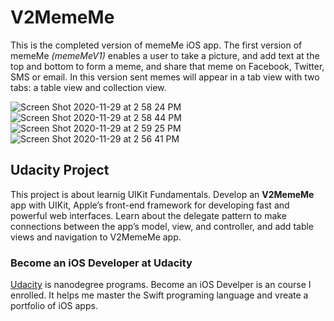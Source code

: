 # V2MemeMe
This is the completed version of memeMe iOS app. The first version of memeMe _(memeMeV1)_ enables a user to take a picture, and add text at the top and bottom to form a meme, and share that meme on Facebook, Twitter, SMS or email. In this version sent memes will appear in a tab view with two tabs: a table view and collection view.

![Screen Shot 2020-11-29 at 2 58 24 PM](https://user-images.githubusercontent.com/57606580/100553555-1b348300-3254-11eb-9dd3-2e6657f876bb.png)
![Screen Shot 2020-11-29 at 2 58 44 PM](https://user-images.githubusercontent.com/57606580/100553558-1cfe4680-3254-11eb-9fb4-c34edc21e582.png)
![Screen Shot 2020-11-29 at 2 59 25 PM](https://user-images.githubusercontent.com/57606580/100553561-2091cd80-3254-11eb-91fd-7b148f761c19.png)
![Screen Shot 2020-11-29 at 2 56 41 PM](https://user-images.githubusercontent.com/57606580/100553565-22f42780-3254-11eb-8982-2844c640c176.png)


## Udacity Project
This project is about learnig UIKit Fundamentals. Develop an **V2MemeMe** app with UIKit, Apple’s front-end framework for developing fast and powerful web interfaces. Learn about the delegate pattern to make connections between the app’s model, view, and controller, and add table views and navigation to V2MemeMe app.

### Become an iOS Developer at Udacity
[Udacity](https://www.udacity.com/course/ios-developer-nanodegree--nd003) is nanodegree programs. Become an iOS Develper is an course I enrolled. It helps me master the Swift programing language and vreate a portfolio of iOS apps.

